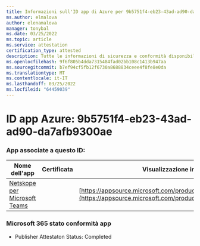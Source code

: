 ```yaml
---
title: Informazioni sull'ID app di Azure per 9b5751f4-eb23-43ad-ad90-da7afb9300ae
ms.author: elmalova
author: elenamalova
manager: tonybal
ms.date: 03/25/2022
ms.topic: article
ms.service: attestation
certification_type: attested
description: Tutte le informazioni di sicurezza e conformità disponibili per 9b5751f4-eb23-43ad-ad90-da7afb9300ae.
ms.openlocfilehash: 9f6f805b4dda7315484fad02bb108c1413b947aa
ms.sourcegitcommit: b7ef94cf5fb12f6730a8688834ceee4f8fe8e0da
ms.translationtype: MT
ms.contentlocale: it-IT
ms.lasthandoff: 03/25/2022
ms.locfileid: "64459039"
---
```

# <a name="azure-app-id-9b5751f4-eb23-43ad-ad90-da7afb9300ae"></a>ID app Azure: 9b5751f4-eb23-43ad-ad90-da7afb9300ae


### <a name="apps-associated-with-this-id"></a>App associate a questo ID:
| **Nome dell'app** | **Certificata** | **Visualizzazione in AppSource** |
|--------------|---------------|-----------------------|
| [Netskope per Microsoft Teams](../forward/netskope.netskope_teams.md) |  | [https://appsource.microsoft.com/product/office/netskope.netskope_teams](https://appsource.microsoft.com/product/office/netskope.netskope_teams) |

### <a name="microsoft-365-app-compliance-status"></a>Microsoft 365 stato conformità app
- Publisher Attestaton Status: Completed
